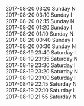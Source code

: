 2017-08-20 03:20 Sunday  N  
2017-08-20 03:10 Sunday  I  
2017-08-20 02:15 Sunday  N  
2017-08-20 01:20 Sunday  I  
2017-08-20 01:10 Sunday  N  
2017-08-20 00:40 Sunday  I  
2017-08-20 00:30 Sunday  N  
2017-08-19 23:40 Saturday  I  
2017-08-19 23:35 Saturday  N  
2017-08-19 23:30 Saturday  I  
2017-08-19 23:20 Saturday  N  
2017-08-19 23:00 Saturday  I  
2017-08-19 22:15 Saturday  N  
2017-08-19 22:10 Saturday  I  
2017-08-19 21:55 Saturday  N  
